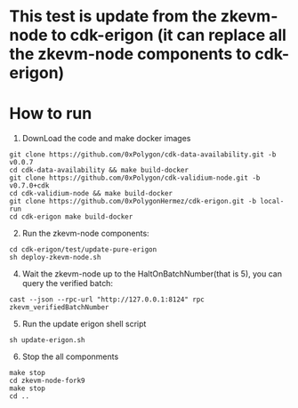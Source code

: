 # This test is update from the zkevm-node to cdk-erigon (it can replace all the zkevm-node components to cdk-erigon)
# How to run
1. DownLoad the code and make docker images
```shell
git clone https://github.com/0xPolygon/cdk-data-availability.git -b v0.0.7
cd cdk-data-availability && make build-docker
git clone https://github.com/0xPolygon/cdk-validium-node.git -b v0.7.0+cdk
cd cdk-validium-node && make build-docker
git clone https://github.com/0xPolygonHermez/cdk-erigon.git -b local-run
cd cdk-erigon make build-docker
```
2. Run the zkevm-node components: 
```shell
cd cdk-erigon/test/update-pure-erigon
sh deploy-zkevm-node.sh
```
4. Wait the zkevm-node up to the HaltOnBatchNumber(that is 5), you can query the verified batch:
```shell
cast --json --rpc-url "http://127.0.0.1:8124" rpc zkevm_verifiedBatchNumber
```
5. Run the update erigon shell script
```shell
sh update-erigon.sh
```
6. Stop the all componments
```shell
make stop
cd zkevm-node-fork9
make stop
cd ..
```
